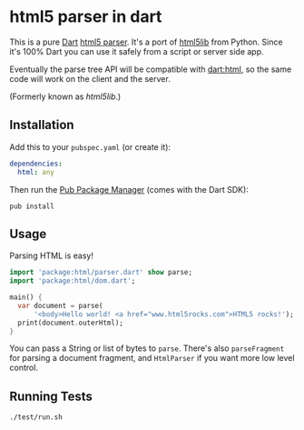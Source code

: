 html5 parser in dart
====================

This is a pure [Dart][dart] [html5 parser][html5parse]. It's a port of
[html5lib](https://github.com/html5lib/html5lib-python) from Python. Since it's 100%
Dart you can use it safely from a script or server side app.

Eventually the parse tree API will be compatible with [dart:html][d_html], so
the same code will work on the client and the server.

(Formerly known as _html5lib_.)

Installation
------------
  
Add this to your `pubspec.yaml` (or create it):
```yaml
dependencies:
  html: any
```
Then run the [Pub Package Manager][pub] (comes with the Dart SDK):

    pub install

Usage
-----

Parsing HTML is easy!
```dart
import 'package:html/parser.dart' show parse;
import 'package:html/dom.dart';

main() {
  var document = parse(
      '<body>Hello world! <a href="www.html5rocks.com">HTML5 rocks!');
  print(document.outerHtml);
}
```

You can pass a String or list of bytes to `parse`.
There's also `parseFragment` for parsing a document fragment, and `HtmlParser`
if you want more low level control.

Running Tests
-------------

```bash
./test/run.sh
```

[dart]: http://www.dartlang.org/
[html5parse]: http://dev.w3.org/html5/spec/parsing.html
[d_html]: http://api.dartlang.org/docs/continuous/dart_html.html
[files]: http://html5lib.googlecode.com/hg/python/html5lib/
[pub]: http://www.dartlang.org/docs/pub-package-manager/
